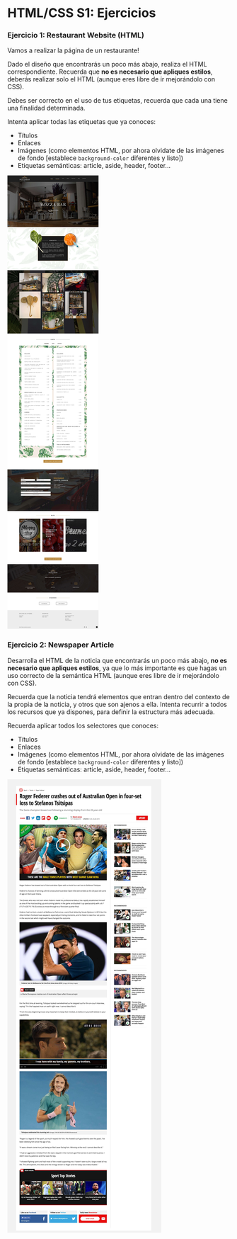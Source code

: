 # HTML/CSS S1: Ejercicios

### Ejercicio 1: Restaurant Website (HTML)

Vamos a realizar la página de un restaurante!

Dado el diseño que encontrarás un poco más abajo, realiza el HTML correspondiente. Recuerda que **no es necesario que apliques estilos**, deberás realizar solo el HTML (aunque eres libre de ir mejorándolo con CSS).

Debes ser correcto en el uso de tus etiquetas, recuerda que cada una tiene una finalidad determinada.

Intenta aplicar todas las etiquetas que ya conoces:

- Títulos
- Enlaces
- Imágenes (como elementos HTML, por ahora olvidate de las imágenes de fondo [establece `background-color` diferentes y listo])
- Etiquetas semánticas: article, aside, header, footer...

![assets/1.jpg](assets/1.jpg)

### Ejercicio 2: Newspaper Article

Desarrolla el HTML de la noticia que encontrarás un poco más abajo, **no es necesario que apliques estilos**, ya que lo más importante es que hagas un uso correcto de la semántica HTML (aunque eres libre de ir mejorándolo con CSS).

Recuerda que la noticia tendrá elementos que entran dentro del contexto de la propia de la noticia, y otros que son ajenos a ella. Intenta recurrir a todos los recursos que ya dispones, para definir la estructura más adecuada.

Recuerda aplicar todos los selectores que conoces:

- Títulos
- Enlaces
- Imágenes (como elementos HTML, por ahora olvidate de las imágenes de fondo [establece `background-color` diferentes y listo])
- Etiquetas semánticas: article, aside, header, footer...

![assets/2.jpg](assets/2.jpg)